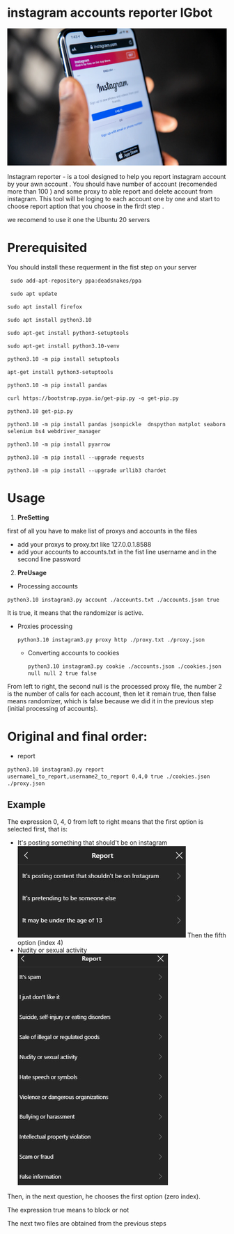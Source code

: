 # instagram accounts reporter IGbot

![image](https://github.com/4lph4shell/igbot-instagram-reporter/blob/master/Untitled-design-13.png)

Instagram reporter - is a tool designed to help you report instagram account by your awn account .
You should have number of account (recomended more than 100 ) and some proxy to able report and delete account from instagram.
This tool will be loging to each account one by one and start to choose report aption that you choose in the firdt step .

 we recomend to use it one the Ubuntu 20 servers

# Prerequisited
You should install these requerment in the fist step on your server 
```
 sudo add-apt-repository ppa:deadsnakes/ppa
```
```
 sudo apt update
```
```
sudo apt install firefox
```
```
sudo apt install python3.10
```
```
sudo apt-get install python3-setuptools
```
```
sudo apt-get install python3.10-venv
```
```
python3.10 -m pip install setuptools
```
```
apt-get install python3-setuptools
```
```
python3.10 -m pip install pandas
```
```
curl https://bootstrap.pypa.io/get-pip.py -o get-pip.py
```
```
python3.10 get-pip.py
```
```
python3.10 -m pip install pandas jsonpickle  dnspython matplot seaborn selenium bs4 webdriver_manager
```
```
python3.10 -m pip install pyarrow
```
```
python3.10 -m pip install --upgrade requests
```
```
python3.10 -m pip install --upgrade urllib3 chardet
```
 # Usage
 
1. **PreSetting**
 
first of all you have to make list of proxys and accounts in the files
 - add your proxys to proxy.txt like     127.0.0.1.8588
 - add your accounts to accounts.txt     in the fist line username and in the second line password
 2. **PreUsage**
   - Processing accounts
   ```
   python3.10 instagram3.py account ./accounts.txt ./accounts.json true
   ```
   It is true, it means that the randomizer is active.
   - Proxies processing
     ```
     python3.10 instagram3.py proxy http ./proxy.txt ./proxy.json
     ```
     - Converting accounts to cookies
       ```
       python3.10 instagram3.py cookie ./accounts.json ./cookies.json null null 2 true false
       ```
From left to right, the second null is the processed proxy file, the number 2 is the number of calls for each account, then let it remain true, then false means randomizer, which is false because we did it in the previous step (initial processing of accounts). 

# Original and final order:
- report
```
python3.10 instagram3.py report username1_to_report,username2_to_report 0,4,0 true ./cookies.json ./proxy.json
```
## Example
The expression 0, 4, 0 from left to right means that the first option is selected first, that is:
- It's posting something that should't be on instagram
 ![image](https://github.com/4lph4shell/igbot-instagram-reporter/blob/master/photo_2024-09-18_19-20-03.jpg) 
Then the fifth option (index 4)
- Nudity or sexual activity
   ![image](https://github.com/4lph4shell/igbot-instagram-reporter/blob/master/photo_2024-09-18_19-20-08.jpg) 

Then, in the next question, he chooses the first option (zero index).

The expression true means to block or not

The next two files are obtained from the previous steps
